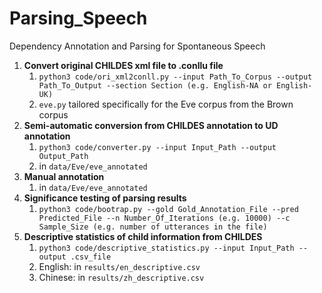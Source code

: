 # Parsing_Speech
Dependency Annotation and Parsing for Spontaneous Speech

1. **Convert original CHILDES xml file to .conllu file**
   1. ```python3 code/ori_xml2conll.py --input Path_To_Corpus --output Path_To_Output --section Section (e.g. English-NA or English-UK)```
   2. ```eve.py``` tailored specifically for the Eve corpus from the Brown corpus
2. **Semi-automatic conversion from CHILDES annotation to UD annotation**
   1. ```python3 code/converter.py --input Input_Path --output Output_Path```
   2. in ```data/Eve/eve_annotated```
3. **Manual annotation**
   1. in ```data/Eve/eve_annotated```
4. **Significance testing of parsing results**
   1. ```python3 code/bootrap.py --gold Gold_Annotation_File --pred Predicted_File --n Number_Of_Iterations (e.g. 10000) --c Sample_Size (e.g. number of utterances in the file)```
5. **Descriptive statistics of child information from CHILDES**
   1. ```python3 code/descriptive_statistics.py --input Input_Path --output .csv_file```
   2. English: in ```results/en_descriptive.csv```
   3. Chinese: in ```results/zh_descriptive.csv```
